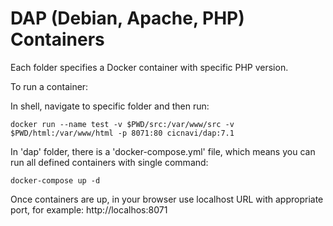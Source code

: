 
# DAP (Debian, Apache, PHP) Containers

Each folder specifies a Docker container with specific PHP version.

To run a container:

In shell, navigate to specific folder and then run:

```shell
docker run --name test -v $PWD/src:/var/www/src -v $PWD/html:/var/www/html -p 8071:80 cicnavi/dap:7.1
```

In 'dap' folder, there is a 'docker-compose.yml' file, which means you can run all defined containers with single command:

```shell
docker-compose up -d
```

Once containers are up, in your browser use localhost URL with appropriate port, for example: http://localhos:8071